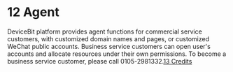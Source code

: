 # 12 Agent

DeviceBit platform provides agent functions for commercial service customers, with customized domain names and pages, or customized WeChat public accounts. Business service customers can open user's accounts and allocate resources under their own permissions. To become a business service customer, please call 0105-2981332.[13 Credits](13.md)

